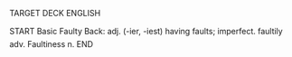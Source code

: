 TARGET DECK
ENGLISH

START
Basic
Faulty
Back: adj. (-ier, -iest) having faults; imperfect.  faultily adv. Faultiness n.
END
